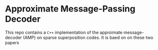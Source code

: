 # Approximate Message-Passing Decoder 

This repo contains a `C++` implementation of the approimate message-decoder (AMP) on sparse superposition codes. It is baed on on these two papers [](https://arxiv.org/abs/1403.8024)